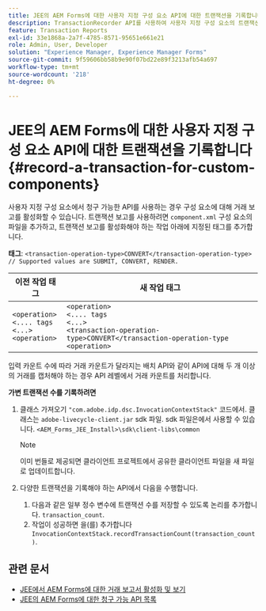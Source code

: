 ```yaml
---
title: JEE의 AEM Forms에 대한 사용자 지정 구성 요소 API에 대한 트랜잭션을 기록합니다.
description: TransactionRecorder API를 사용하여 사용자 지정 구성 요소의 트랜잭션을 기록하는 방법에 대해 알아봅니다.
feature: Transaction Reports
exl-id: 33e1868a-2a7f-4785-8571-95651e661e21
role: Admin, User, Developer
solution: "Experience Manager, Experience Manager Forms"
source-git-commit: 9f59606bb58b9e90f07bd22e89f3213afb54a697
workflow-type: tm+mt
source-wordcount: '218'
ht-degree: 0%

---
```


# JEE의 AEM Forms에 대한 사용자 지정 구성 요소 API에 대한 트랜잭션을 기록합니다 {#record-a-transaction-for-custom-components}

사용자 지정 구성 요소에서 청구 가능한 API를 사용하는 경우 구성 요소에 대해 거래 보고를 활성화할 수 있습니다. 트랜잭션 보고를 사용하려면 `component.xml` 구성 요소의 파일을 추가하고, 트랜잭션 보고를 활성화해야 하는 작업 아래에 지정된 태그를 추가합니다.

**태그**: `<transaction-operation-type>CONVERT</transaction-operation-type> // Supported values are SUBMIT, CONVERT, RENDER.`

| 이전 작업 태그 | 새 작업 태그 |
| ----------- | ----------- |
| `<operation>`<br> `<.... tags`<br>`<...>`<br>`<operation>` | `<operation>`<br> `<.... tags`<br>`<...>`<br>`<transaction-operation-type>CONVERT</transaction-operation-type`<br>`<operation>` |

입력 카운트 수에 따라 거래 카운트가 달라지는 배치 API와 같이 API에 대해 두 개 이상의 거래를 캡처해야 하는 경우 API 레벨에서 거래 카운트를 처리합니다.

**가변 트랜잭션 수를 기록하려면**

1. 클래스 가져오기 `"com.adobe.idp.dsc.InvocationContextStack"` 코드에서. 클래스는 `adobe-livecycle-client.jar` sdk 파일. sdk 파일은에서 사용할 수 있습니다. `<AEM_Forms_JEE_Install>\sdk\client-libs\common`

   >[!NOTE]
   > 이미 번들로 제공되면 클라이언트 프로젝트에서 공유한 클라이언트 파일을 새 파일로 업데이트합니다.

1. 다양한 트랜잭션을 기록해야 하는 API에서 다음을 수행합니다.
   1. 다음과 같은 일부 정수 변수에 트랜잭션 수를 저장할 수 있도록 논리를 추가합니다. `transaction_count`.
   1. 작업이 성공하면 을(를) 추가합니다 `InvocationContextStack.recordTransactionCount(transaction_count)`.

<!--For example, you can set count for your custom component by importing class `"com.adobe.idp.dsc.InvocationContextStack"` in the code available at `adobe-livecycle-client.jar`  and determine the transaction count basis API input/result and add (In this case we add count is equal to 3):
`InvocationContextStack.recordTransactionCount(<count>).` to 
`InvocationContextStack.recordTransactionCount(3)`.-->

## 관련 문서

* [JEE에서 AEM Forms에 대한 거래 보고서 활성화 및 보기](/help/forms/using/transaction-report-overview-jee.md)
* [JEE의 AEM Forms에 대한 청구 가능 API 목록](/help/forms/using/transaction-reports-billable-apis-jee.md)

